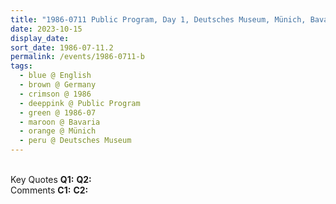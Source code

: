```yaml
---
title: "1986-0711 Public Program, Day 1, Deutsches Museum, Münich, Bavaria, Germany"
date: 2023-10-15
display_date: 
sort_date: 1986-07-11.2
permalink: /events/1986-0711-b
tags:
  - blue @ English
  - brown @ Germany
  - crimson @ 1986
  - deeppink @ Public Program
  - green @ 1986-07
  - maroon @ Bavaria
  - orange @ Münich
  - peru @ Deutsches Museum
---
```


<br>

<wave-list>
  <list-title color="DarkSeaGreen" width="55">Key Quotes</list-title>
  <list-item color="BlanchedAlmond" width="280"><b>Q1:</b> <i></i></list-item>
  <list-item color="Lavender" width="280"><b>Q2:</b> <i></i></list-item>
</wave-list>

<br>

<wave-list>
  <list-title color="DarkSeaGreen" width="55">Comments</list-title>
  <list-item color="BlanchedAlmond" width="280"><b>C1:</b> <i></i></list-item>
  <list-item color="Lavender" width="280"><b>C2:</b> <i></i></list-item>
</wave-list>